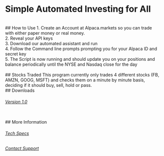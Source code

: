 # Simple Automated Investing for All

<br>
## How to Use
1. Create an Account at Alpaca.markets so you can trade with either paper money or real money. <br>
2. Reveal your API keys<br>
3. Download our automated assistant and run <br>
4. Follow the Command line prompts prompting you for your Alpaca ID and secret key <br>
5. The Script is now running and should update you on your positions and balance periodically until the NYSE and Nasdaq close for the day <br>
<br>
## Stocks Traded
This program currently only trades 4 different stocks (FB, AMZN, GOOG, MSFT) and checks them on a minute by minute basis, deciding if it should buy, sell, hold or pass. 
<br>
## Downloads
<h6> <a href="dist/StockBot.exe">Version 1.0</a> </h6>
<br>
## More Information
<h6> <a href="TechnologySpecs.md">Tech Specs</a> </h6>
<h6> <a href="Support.md">Contact Support</a>   </h6>
